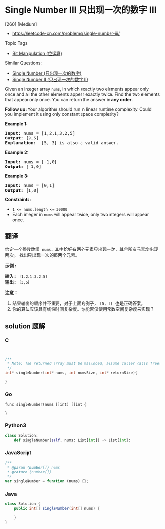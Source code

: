 # Single Number III 只出现一次的数字 III

[260] [Medium]

- https://leetcode-cn.com/problems/single-number-iii/

Topic Tags:

- [Bit Manipulation (位运算)](https://leetcode-cn.com/tag/bit-manipulation/)

Similar Questions:

- [Single Number (只出现一次的数字)](https://leetcode-cn.com/problems/single-number/)
- [Single Number II (只出现一次的数字 II)](https://leetcode-cn.com/problems/single-number-ii/)

Given an integer array `nums`, in which exactly two elements appear only once and all the other elements appear exactly twice. Find the two elements that appear only once. You can return the answer in **any order**.

**Follow up:** Your algorithm should run in linear runtime complexity. Could you implement it using only constant space complexity?

**Example 1:**

<pre><strong>Input:</strong> nums = [1,2,1,3,2,5]
<strong>Output:</strong> [3,5]
<strong>Explanation: </strong> [5, 3] is also a valid answer.
</pre>

**Example 2:**

<pre><strong>Input:</strong> nums = [-1,0]
<strong>Output:</strong> [-1,0]
</pre>

**Example 3:**

<pre><strong>Input:</strong> nums = [0,1]
<strong>Output:</strong> [1,0]
</pre>

**Constraints:**

- `1 <= nums.length <= 30000`
- Each integer in `nums` will appear twice, only two integers will appear once.

## 翻译

给定一个整数数组  `nums`，其中恰好有两个元素只出现一次，其余所有元素均出现两次。 找出只出现一次的那两个元素。

**示例 :**

<pre><strong>输入:</strong> <code>[1,2,1,3,2,5]</code>
<strong>输出:</strong> <code>[3,5]</code></pre>

**注意：**

1.  结果输出的顺序并不重要，对于上面的例子， `[5, 3]`  也是正确答案。
2.  你的算法应该具有线性时间复杂度。你能否仅使用常数空间复杂度来实现？

## solution 题解

### C

```c


/**
 * Note: The returned array must be malloced, assume caller calls free().
 */
int* singleNumber(int* nums, int numsSize, int* returnSize){

}
```

### Go

```golang
func singleNumber(nums []int) []int {

}
```

### Python3

```python
class Solution:
    def singleNumber(self, nums: List[int]) -> List[int]:
```

### JavaScript

```javascript
/**
 * @param {number[]} nums
 * @return {number[]}
 */
var singleNumber = function (nums) {};
```

### Java

```java
class Solution {
    public int[] singleNumber(int[] nums) {

    }
}
```
